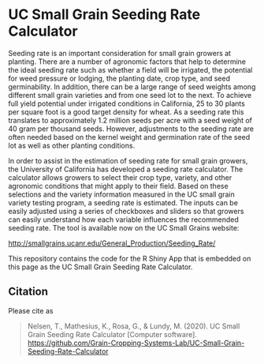# UC Small Grain Seeding Rate Calculator

Seeding rate is an important consideration for small grain growers at planting. There are a number of agronomic factors that help to determine the ideal seeding rate such as whether a field will be irrigated, the potential for weed pressure or lodging, the planting date, crop type, and seed germinability. In addition, there can be a large range of seed weights among different small grain varieties and from one seed lot to the next. To achieve full yield potential under irrigated conditions in California, 25 to 30 plants per square foot is a good target density for wheat. As a seeding rate this translates to approximately 1.2 million seeds per acre with a seed weight of 40 gram per thousand seeds. However, adjustments to the seeding rate are often needed based on the kernel weight and germination rate of the seed lot as well as other planting conditions.

In order to assist in the estimation of seeding rate for small grain growers, the University of California has developed a seeding rate calculator. The calculator allows growers to select their crop type, variety, and other agronomic conditions that might apply to their field. Based on these selections and the variety information measured in the UC small grain variety testing program, a seeding rate is estimated. The inputs can be easily adjusted using a series of checkboxes and sliders so that growers can easily understand how each variable influences the recommended seeding rate. The tool is available now on the UC Small Grains website:

http://smallgrains.ucanr.edu/General_Production/Seeding_Rate/

This repository contains the code for the R Shiny App that is embedded on this page as the UC Small Grain Seeding Rate Calculator. 

## Citation

Please cite as

> Nelsen, T., Mathesius, K., Rosa, G., & Lundy, M. (2020). UC Small Grain Seeding Rate Calculator [Computer software]. https://github.com/Grain-Cropping-Systems-Lab/UC-Small-Grain-Seeding-Rate-Calculator